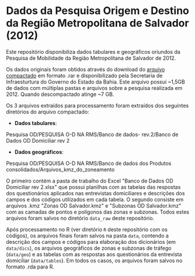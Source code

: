 # Dados da Pesquisa Origem e Destino da Região Metropolitana de Salvador (2012)

Este repositório disponibiliza dados tabulares e geográficos oriundos da Pesquisa de Mobilidade da Região Metropolitana de Salvador de 2012.

Os dados originais foram obtidos através do download do [arquivo compactado](http://sit.infraestrutura.ba.gov.br/docs/download/publicacoes/suplog/Pesquisa_OD.rar) em formato .rar e disponibilizado pela Secretaria de Infraesturtura do Governo do Estado da Bahia. Este arquivo possui \~1,5GB de dados com múltiplas pastas e arquivos sobre a pesquisa realizada em 2012. Quando descompactado atinge \~7 GB.

Os 3 arquivos extraídos para processamento foram extraídos dos seguintes diretórios do arquivo compactado:

-   **Dados tabulares**:

Pesquisa OD/PESQUISA O-D NA RMS/Banco de dados- rev.2/Banco de Dados OD Domiciliar rev 2

-   **Dados geográficos**:

Pesquisa OD/PESQUISA O-D NA RMS/Banco de dados dos Produtos consolidados/Arquivos_kmz_do_zoneamento

O primeiro contém a pasta de trabalho do Excel "Banco de Dados OD Domiciliar rev 2.xlsx" que possui planilhas com as tabelas das respostas dos questionários aplicados nas entrevistas domiciliares e descrições dos campos e dos códigos utilizados em cada tabela. O segundo consiste em arquivos .kmz "Zonas OD Salvador.kmz" e "Subzonas OD Salvador.kmz" com as camadas de pontos e polígonos das zonas e subzonas. Todos estes arquivos foram salvos no diretório `data_raw` deste repositório.

Após processamento no R (ver diretório `R` deste repositório com os códigos), os arquivos finais foram salvos na pasta `data`, contendo a descrição dos campos e códigos para elaboração dos dicionários (em `data/dics`), os arquivos geográficos de zonas e subzonas de tráfego (`data/geo`) e as tabelas com as respostas aos questionários da entrevista domiciliar (`data/tables`). Em todos os casos, os arquivos foram salvos no formato .rda para R.
